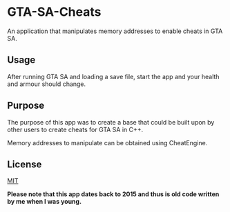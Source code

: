 # GTA-SA-Cheats
An application that manipulates memory addresses to enable cheats in GTA SA.

## Usage

After running GTA SA and loading a save file, start the app and your health and armour should change.

## Purpose

The purpose of this app was to create a base that could be built upon by other users to create cheats for GTA SA in C++.

Memory addresses to manipulate can be obtained using CheatEngine.

## License
[MIT](https://choosealicense.com/licenses/mit/)

**Please note that this app dates back to 2015 and thus is old code written by me when I was young.**
